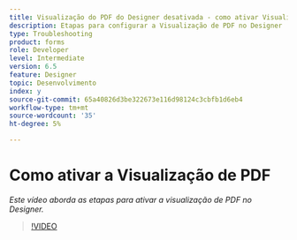 ```yaml
---
title: Visualização do PDF do Designer desativada - como ativar Visualizar PDF
description: Etapas para configurar a Visualização de PDF no Designer
type: Troubleshooting
product: forms
role: Developer
level: Intermediate
version: 6.5
feature: Designer
topic: Desenvolvimento
index: y
source-git-commit: 65a40826d3be322673e116d98124c3cbfb1d6eb4
workflow-type: tm+mt
source-wordcount: '35'
ht-degree: 5%

---
```



# Como ativar a Visualização de PDF

*Este vídeo aborda as etapas para ativar a visualização de PDF no Designer.*

>[!VIDEO](https://video.tv.adobe.com/v/335500?quality=9&learn=on)
